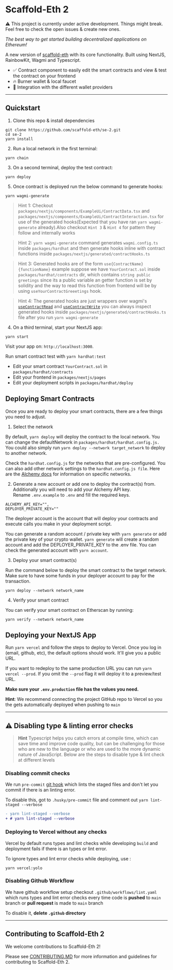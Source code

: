 # Scaffold-Eth 2

⚠️ This project is currently under active development. Things might break. Feel free to check the open issues & create new ones.

*The best way to get started building decentralized applications on Ethereum!*

A new version of [scaffold-eth](https://github.com/scaffold-eth/scaffold-eth/tree/master) with its core functionality. Built using NextJS, RainbowKit, Wagmi and Typescript.

- ✅ Contract component to easily edit the smart contracts and view & test the contract on your frontend
- 🔥 Burner wallet & local faucet
- 🔐 Integration with the different wallet providers

---

## Quickstart

1. Clone this repo & install dependencies

```
git clone https://github.com/scaffold-eth/se-2.git
cd se-2
yarn install
```

2. Run a local network in the first terminal:

```
yarn chain
```

3. On a second terminal, deploy the test contract:

```
yarn deploy
```

5. Once contract is deployed run the below command to generate hooks: 

```
yarn wagmi-generate
```

> Hint 1: Checkout `packages/nextjs/components/ExampleUi/ContractData.tsx` and `packages/nextjs/components/ExampleUi/ContractInteraction.tsx` for use of the generated hooks(Expected that you have ran `yarn wagmi-generate` already).Also checkout `Hint 3` & `Hint 4` for pattern they follow and internally works 

> Hint 2: `yarn wagmi-generate` command generates `wagmi.config.ts` inside `packages/hardhat` and then generate hooks inline with contract functions inside `packages/nextjs/generated/contractHooks.ts`

> Hint 3: Generated hooks are of the form `use{ContractName}{functionName}` example suppose we have `YourContract.sol` inside `packages/hardhat/contracts` dir, which contains `string public greetings` since its a public variable an getter function is set by solidity and the way to read this function from frontend will be by using `useYourContractGreeetings` hook. 

> Hint 4: The generated hooks are just wrappers over wagmi's [`useContractRead`](https://wagmi.sh/react/hooks/useContractRead) and [`useContractWrite`](https://wagmi.sh/react/hooks/useContractWrite) you can always inspect generated hooks inside `packages/nextjs/generated/contractHooks.ts` file after you run `yarn wagmi-generate`

4. On a third terminal, start your NextJS app:

```
yarn start
```

Visit your app on: `http://localhost:3000`.

Run smart contract test with `yarn hardhat:test`

- Edit your smart contract `YourContract.sol` in `packages/hardhat/contracts`
- Edit your frontend in `packages/nextjs/pages`
- Edit your deployment scripts in `packages/hardhat/deploy`

## Deploying Smart Contracts
Once you are ready to deploy your smart contracts, there are a few things you need to adjust.

1. Select the network

By default, ```yarn deploy``` will deploy the contract to the local network. You can change the defaultNetwork in `packages/hardhat/hardhat.config.js.` You could also simply run ```yarn deploy --network target_network``` to deploy to another network.

Check the `hardhat.config.js` for the networks that are pre-configured. You can also add other network settings to the `hardhat.config.js file`. Here are the [Alchemy docs](https://docs.alchemy.com/docs/how-to-add-alchemy-rpc-endpoints-to-metamask) for information on specific networks.

2. Generate a new account or add one to deploy the contract(s) from. Additionally you will need to add your Alchemy API key. Rename `.env.example` to `.env` and fill the required keys.

```
ALCHEMY_API_KEY="",
DEPLOYER_PRIVATE_KEY=""
```

The deployer account is the account that will deploy your contracts and execute calls you make in your deployment script.

You can generate a random account / private key with ```yarn generate``` or add the private key of your crypto wallet. ```yarn generate``` will create a random account and add the DEPLOYER_PRIVATE_KEY to the .env file. You can check the generated account with ```yarn account```.

3. Deploy your smart contract(s)

Run the command below to deploy the smart contract to the target network. Make sure to have some funds in your deployer account to pay for the transaction.

```
yarn deploy --network network_name
```

4. Verify your smart contract

You can verify your smart contract on Etherscan by running:

```
yarn verify --network network_name
```

## Deploying your NextJS App

Run `yarn vercel` and follow the steps to deploy to Vercel. Once you log in (email, github, etc), the default options should work. It'll give you a public URL.

If you want to redeploy to the same production URL you can run `yarn vercel --prod`. If you omit the `--prod` flag it will deploy it to a preview/test URL.

**Make sure your `.env.production` file has the values you need.**

**Hint**: We recommend connecting the project GitHub repo to Vercel so you the gets automatically deployed when pushing to `main`

---
## ⚠️ Disabling type & linting error checks 
> **Hint**
> Typescript helps you catch errors at compile time, which can save time and improve code quality, but can be challenging for those who are new to the language or who are used to the more dynamic nature of JavaScript. Below are the steps to disable type & lint check at different levels  
### Disabling commit checks
We run `pre-commit` [git hook](https://git-scm.com/book/en/v2/Customizing-Git-Git-Hooks) which lints the staged files and don't let you commit if there is an linting error. 

To disable this, got to `.husky/pre-commit` file and comment out `yarn lint-staged --verbose`

```diff
- yarn lint-staged --verbose 
+ # yarn lint-staged --verbose
```

### Deploying to Vercel without any checks 
Vercel by default runs types and lint checks while developing `build` and deployment fails if there is an types or lint error. 

To ignore types and lint error checks while deploying, use : 
```shell
yarn vercel:yolo
```

### Disabling Github Workflow
We have github workflow setup checkout `.github/workflows/lint.yaml` which runs types and lint error checks every time code is __pushed__ to `main` branch or __pull request__ is made to `main` branch 

To disable it, **delete `.github` directory** 

---
## Contributing to Scaffold-Eth 2

We welcome contributions to Scaffold-Eth 2!

Please see [CONTRIBUTING.MD](https://github.com/scaffold-eth/se-2/blob/master/CONTRIBUTING.md) for more information and guidelines for contributing to Scaffold-Eth 2.

